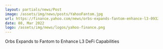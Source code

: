 ```yaml
---
layout: partials/news/Post
image: /assets/img/news/posts/YahooFantom.jpg
url: https://finance.yahoo.com/news/orbs-expands-fantom-enhance-l3-093200515.html
date: 08, Mar 2022
logo: /assets/img/news/logos/yahoo-finance.png
---
```


Orbs Expands to Fantom to Enhance L3 DeFi Capabilities

